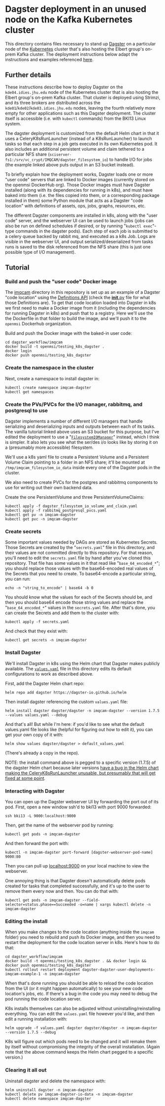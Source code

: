 # Dagster deployment in an unused node on the Kafka Kubernetes cluster

This directory contains files necessary to stand up [Dagster](https://dagster.io/) on a particular node of the [Kubernetes](https://kubernetes.io/) cluster that's also hosting the Elbert group's on-prem Kafka cluster. The deployment instructions below adapt the instructions and examples referenced [here](https://docs.dagster.io/deployment/guides/kubernetes/deploying-with-helm).

## Further details

These instructions describe how to deploy Dagster on the `kde04.idies.jhu.edu` node of the Kubernetes cluster that is also hosting the Elbert group's on-prem Kafka cluster. That cluster is deployed using Strimzi, and its three brokers are distributed across the `kde01`/`kde02`/`kde03.idies.jhu.edu` nodes, leaving the fourth relatively more empty for other applications such as this Dagster deployment. The cluster itself is accessible (i.e. with `kubectl` commands) from the BKI13 Linux system.

The dagster deployment is customized from the default Helm chart in that it uses a CeleryK8sRunLauncher (instead of a K8sRunLauncher) to launch tasks so that each step in a job gets executed in its own Kubernetes pod. It also includes an additional persistent volume and claim tethered to a particular NFS share (`sciserver-fs1:/srv/vc_crypt/IMQCAM/dagster_filesystem_io`) to handle I/O for jobs (the example linked above puts output in an S3 bucket instead).

To briefly explain how the deployment works, Dagster loads one or more "user code" servers that are linked to Docker images (currently stored on the openmsi DockerHub org). Those Docker images must have Dagster installed (along with its dependencies for running in k8s), and must have baked into them (i.e. the files copied into them, or a corresponding package installed in them) some Python module that acts as a Dagster "code location" with definitions of assets, ops, jobs, graphs, resources, etc. 

The different Dagster components are installed in k8s, along with the "user code" server, and the webserver UI can be used to launch jobs (jobs can also be run on defined schedules if desired, or by running "`kubectl exec`"-type commands in the dagster pods). Each step of each job is submitted to a celery queue backed by rabbit mq, and executed as a k8s Job. Logs are visible in the webserver UI, and output serialized/deserialized from tasks runs is saved to the disk referenced from the NFS share (this is just one possible type of I/O management).

## Tutorial

### Build and push the "user code" Docker image

The [imqcam](../imqcam/) directory in this repository is set up as an example of a Dagster "code location" using the [Definitions API](https://docs.dagster.io/_apidocs/definitions) (check the [__init__.py](../imqcam/__init__.py) file for what those Definitions are). To get that code location loaded into Dagster in k8s we first need to make a Docker image from it (including the dependencies for running Dagster in k8s) and push that to a registry. Here we'll use the the Dockerfile in that folder to build the image, and we'll push it to the `openmsi` Dockerhub organization.

Build and push the Docker image with the baked-in user code:

    cd dagster_workflow/imqcam
    docker build -t openmsi/testing_k8s_dagster .
    docker login
    docker push openmsi/testing_k8s_dagster

### Create the namespace in the cluster

Next, create a namespace to install dagster in:

    kubectl create namespace imqcam-dagster
    kubectl get namespaces

### Create the PVs/PVCs for the I/O manager, rabbitmq, and postgresql to use

Dagster implements a number of different I/O managers that handle serializing and deserializing inputs and outputs between each of its tasks. The vanilla tutorial linked above uses an S3 bucket for this purpose, but I've edited the deployment to use a "[`FilesystemIOManager`](https://docs.dagster.io/_apidocs/io-managers#dagster.FilesystemIOManager)" instead, which I think is simpler. It also lets you see what the ser/des i/o looks like by storing it on a (presumably more accessible) filesystem.

We'll use a k8s yaml file to create a Persistent Volume and a Persistent Volume Claim pointing to a folder in an NFS share; it'll be mounted at `/tmp/imqcam_filesystem_io_data` inside every one of the Dagster pods in the cluster. 

We also need to create PVCs for the postgres and rabbitmq components to use for writing out their own backend data.

Create the one PersistentVolume and three PersistentVolumeClaims:

    kubectl apply -f dagster_filesystem_io_volume_and_claim.yaml
    kubectl apply -f rabbitmq_postgresql_pvcs.yaml
    kubectl get pv -n imqcam-dagster
    kubectl get pvc -n imqcam-dagster

### Create secrets

Some important values needed by DAGs are stored as Kubernetes Secrets. Those Secrets are created by the "`secrets.yaml`" file in this directory, and their values are not committed directly to this repository. For that reason, you'll need to edit the `secrets.yaml` file by hand after you've cloned this repository. That file has some values in it that read like "`base_64_encoded_*`"; you should replace those values with the base64-encoded real values of the Secrets that you need to create. To base64-encode a particular string, you can run:

    echo -n "string_to_encode" | base64 -b 0

You should know what the values for each of the Secrets should be, and then you should base64 encode those string values and replace the "`base_64_encoded_*`" values in the `secrets.yaml` file. After that's done, you can create the Secrets and add them to the cluster with:

    kubectl apply -f secrets.yaml

And check that they exist with:

    kubectl get secrets -n imqcam-dagster

### Install Dagster

We'll install Dagster in k8s using the Helm chart that Dagster makes publicly available. The [`values.yaml`](./values.yaml) file in this directory edits its default configurations to work as described above.

First, add the Dagster Helm chart repo:

    helm repo add dagster https://dagster-io.github.io/helm

Then install dagster referencing the custom `values.yaml` file:

    helm install dagster dagster/dagster -n imqcam-dagster --version 1.7.5 --values values.yaml --debug

And that's all! But while I'm here: if you'd like to see what the default values.yaml file looks like (helpful for figuring out how to edit it), you can get your own copy of it with:

    helm show values dagster/dagster > default_values.yaml

(There's already a copy in the repo). 

NOTE: the install command above is pegged to a specific version (1.7.5) of the dagster Helm chart because later versions [have a bug in the Helm chart making the CeleryK8sRunLauncher unusable, but presumably that will get fixed at some point](https://github.com/dagster-io/dagster/issues/22027).

### Interacting with Dagster

You can open up the Dagster webserver UI by forwarding the port out of its pod. First, open a new window ssh'd to bki13 with port 9000 forwarded:

    ssh bki13 -L 9000:localhost:9000

Then, get the name of the webserver pod by running:

    kubectl get pods -n imqcam-dagster

And then forward the port with:

    kubectl -n imqcam-dagster port-forward [dagster-webserver-pod-name] 9000:80

Then you can pull up [localhost:9000](http://localhost:9000/) on your local machine to view the webserver.

One annoying thing is that Dagster doesn't automatically delete pods created for tasks that completed successfully, and it's up to the user to remove them every now and then. You can do that with:

    kubectl get pods -n imqcam-dagster --field-selector=status.phase==Succeeded -o=name | xargs kubectl delete -n imqcam-dagster

### Editing the install

When you make changes to the code location (anything inside the `imqcam` folder) you need to rebuild and push its Docker image, and then you need to restart the deployment for the code location server in k8s. Here's how to do that:

    cd dagster_workflow/imqcam
    docker build -t openmsi/testing_k8s_dagster . && docker login && docker push openmsi/testing_k8s_dagster
    kubectl rollout restart deployment dagster-dagster-user-deployments-imqcam-example-1 -n imqcam-dagster

When that's done running you should be able to reload the code location from the UI (or it might happen automatically) to see your new code location's jobs, etc. If there's a bug in the code you may need to debug the pod running the code location server.

K8s installs themselves can also be adjusted without uninstalling/reinstalling everything. You can edit the `values.yaml` file however you'd like, and then edit a running installation with:

    helm upgrade -f values.yaml dagster dagster/dagster -n imqcam-dagster --version 1.7.5 --debug

K8s will figure out which pods need to be changed and it will remake them by itself without compromising the integrity of the overall installation. (Again note that the above command keeps the Helm chart pegged to a specific version.)

### Clearing it all out

Uninstall dagster and delete the namespace with:

    helm uninstall dagster -n imqcam-dagster
    kubectl delete pv imqcam-dagster-io-data -n imqcam-dagster
    kubectl delete namespace imqcam-dagster
